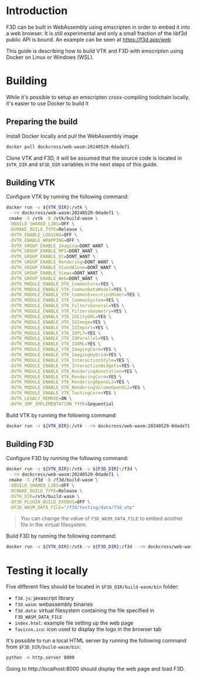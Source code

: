 # Introduction

F3D can be built in WebAssembly using emscripten in order to embed it into a web browser.
It is still experimental and only a small fraction of the libf3d public API is bound.
An example can be seen at https://f3d.app/web

This guide is describing how to build VTK and F3D with emscripten using Docker on Linux or Windows (WSL).

# Building

While it's possible to setup an emscripten cross-compiling toolchain locally, it's easier to use Docker to build it

## Preparing the build

Install Docker locally and pull the WebAssembly image

```sh
docker pull dockcross/web-wasm:20240529-0dade71
```

Clone VTK and F3D, it will be assumed that the source code is located in `$VTK_DIR` and `$F3D_DIR` variables in the next steps of this guide.

## Building VTK

Configure VTK by running the following command:

```sh
docker run -v ${VTK_DIR}:/vtk \
 --rm dockcross/web-wasm:20240529-0dade71 \
 cmake -S /vtk -B /vtk/build-wasm \
 -DBUILD_SHARED_LIBS=OFF \
 -DCMAKE_BUILD_TYPE=Release \
 -DVTK_ENABLE_LOGGING=OFF \
 -DVTK_ENABLE_WRAPPING=OFF \
 -DVTK_GROUP_ENABLE_Imaging=DONT_WANT \
 -DVTK_GROUP_ENABLE_MPI=DONT_WANT \
 -DVTK_GROUP_ENABLE_Qt=DONT_WANT \
 -DVTK_GROUP_ENABLE_Rendering=DONT_WANT \
 -DVTK_GROUP_ENABLE_StandAlone=DONT_WANT \
 -DVTK_GROUP_ENABLE_Views=DONT_WANT \
 -DVTK_GROUP_ENABLE_Web=DONT_WANT \
 -DVTK_MODULE_ENABLE_VTK_CommonCore=YES \
 -DVTK_MODULE_ENABLE_VTK_CommonDataModel=YES \
 -DVTK_MODULE_ENABLE_VTK_CommonExecutionModel=YES \
 -DVTK_MODULE_ENABLE_VTK_CommonSystem=YES \
 -DVTK_MODULE_ENABLE_VTK_FiltersGeneral=YES \
 -DVTK_MODULE_ENABLE_VTK_FiltersGeometry=YES \
 -DVTK_MODULE_ENABLE_VTK_IOCityGML=YES \
 -DVTK_MODULE_ENABLE_VTK_IOImage=YES \
 -DVTK_MODULE_ENABLE_VTK_IOImport=YES \
 -DVTK_MODULE_ENABLE_VTK_IOPLY=YES \
 -DVTK_MODULE_ENABLE_VTK_IOParallel=YES \
 -DVTK_MODULE_ENABLE_VTK_IOXML=YES \
 -DVTK_MODULE_ENABLE_VTK_ImagingCore=YES \
 -DVTK_MODULE_ENABLE_VTK_ImagingHybrid=YES \
 -DVTK_MODULE_ENABLE_VTK_InteractionStyle=YES \
 -DVTK_MODULE_ENABLE_VTK_InteractionWidgets=YES \
 -DVTK_MODULE_ENABLE_VTK_RenderingAnnotation=YES \
 -DVTK_MODULE_ENABLE_VTK_RenderingCore=YES \
 -DVTK_MODULE_ENABLE_VTK_RenderingOpenGL2=YES \
 -DVTK_MODULE_ENABLE_VTK_RenderingVolumeOpenGL2=YES \
 -DVTK_MODULE_ENABLE_VTK_TestingCore=YES \
 -DVTK_LEGACY_REMOVE=ON \
 -DVTK_SMP_IMPLEMENTATION_TYPE=Sequential
```

Build VTK by running the following command:

```sh
docker run -v ${VTK_DIR}:/vtk --rm dockcross/web-wasm:20240529-0dade71 cmake --build /vtk/build-wasm --parallel 8
```

## Building F3D

Configure F3D by running the following command:

```sh
docker run -v ${VTK_DIR}:/vtk -v ${F3D_DIR}:/f3d \
 --rm dockcross/web-wasm:20240529-0dade71 \
 cmake -S /f3d -B /f3d/build-wasm \
 -DBUILD_SHARED_LIBS=OFF \
 -DCMAKE_BUILD_TYPE=Release \
 -DVTK_DIR=/vtk/build-wasm \
 -DF3D_PLUGIN_BUILD_EXODUS=OFF \
 -DF3D_WASM_DATA_FILE="/f3d/testing/data/f3d.vtp"
```

> You can change the value of `F3D_WASM_DATA_FILE` to embed another file in the virtual filesystem.

Build F3D by running the following command:

```sh
docker run -v ${VTK_DIR}:/vtk -v ${F3D_DIR}:/f3d --rm dockcross/web-wasm:20240529-0dade71 cmake --build /f3d/build-wasm --parallel 8
```

# Testing it locally

Five different files should be located in `$F3D_DIR/build-wasm/bin` folder:
- `f3d.js`: javascript library
- `f3d.wasm`: webassembly binaries
- `f3d.data`: virtual filesystem containing the file specified in `F3D_WASM_DATA_FILE`
- `index.html`: example file setting up the web page
- `favicon.ico`: icon used to display the logo in the browser tab

It's possible to run a local HTML server by running the following command from `$F3D_DIR/build-wasm/bin`:

```sh
python -m http.server 8000
```

Going to http://localhost:8000 should display the web page and load F3D.
